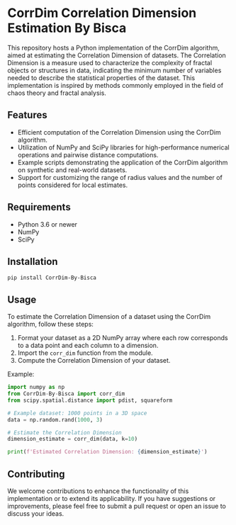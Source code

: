 # CorrDim Correlation Dimension Estimation By Bisca

This repository hosts a Python implementation of the CorrDim algorithm, aimed at estimating the Correlation Dimension of datasets. The Correlation Dimension is a measure used to characterize the complexity of fractal objects or structures in data, indicating the minimum number of variables needed to describe the statistical properties of the dataset. This implementation is inspired by methods commonly employed in the field of chaos theory and fractal analysis.

## Features

- Efficient computation of the Correlation Dimension using the CorrDim algorithm.
- Utilization of NumPy and SciPy libraries for high-performance numerical operations and pairwise distance computations.
- Example scripts demonstrating the application of the CorrDim algorithm on synthetic and real-world datasets.
- Support for customizing the range of radius values and the number of points considered for local estimates.

## Requirements

- Python 3.6 or newer
- NumPy
- SciPy

## Installation

```Batch
pip install CorrDim-By-Bisca
```
## Usage

To estimate the Correlation Dimension of a dataset using the CorrDim algorithm, follow these steps:

1. Format your dataset as a 2D NumPy array where each row corresponds to a data point and each column to a dimension.
2. Import the `corr_dim` function from the module.
3. Compute the Correlation Dimension of your dataset.

Example:

```python
import numpy as np
from CorrDim-By-Bisca import corr_dim
from scipy.spatial.distance import pdist, squareform

# Example dataset: 1000 points in a 3D space
data = np.random.rand(1000, 3)

# Estimate the Correlation Dimension
dimension_estimate = corr_dim(data, k=10)

print(f'Estimated Correlation Dimension: {dimension_estimate}')
```

## Contributing
We welcome contributions to enhance the functionality of this implementation or to extend its applicability. If you have suggestions or improvements, please feel free to submit a pull request or open an issue to discuss your ideas.
